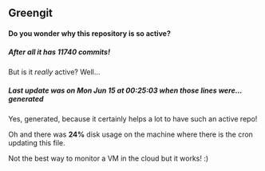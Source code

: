 ## Greengit

#### Do you wonder why this repository is so active?

##### After all it has 11740 commits!

But is it *really* active? Well...

##### Last update was on Mon Jun 15 at 00:25:03 when those lines were... generated

Yes, generated, because it certainly helps a lot to have such an active repo!

Oh and there was **24%** disk usage on the machine
where there is the cron updating this file.

Not the best way to monitor a VM in the cloud but it works! :)
